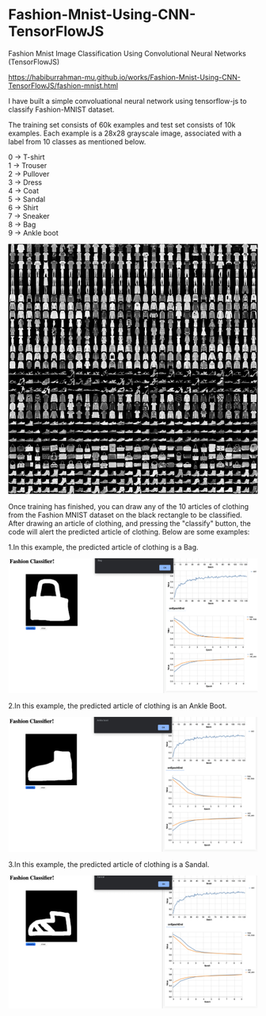 # Fashion-Mnist-Using-CNN-TensorFlowJS

Fashion Mnist Image Classification Using Convolutional Neural Networks (TensorFlowJS)

https://habiburrahman-mu.github.io/works/Fashion-Mnist-Using-CNN-TensorFlowJS/fashion-mnist.html

I have built a simple convoluational neural network using tensorflow-js to classify Fashion-MNIST dataset.

The training set consists of 60k examples and test set consists of 10k examples. Each example is a 28x28 grayscale image, 
associated with a label from 10 classes as mentioned below. 

0 -> T-shirt <br>
1 -> Trouser <br>
2 -> Pullover <br>
3 -> Dress <br>
4 -> Coat <br>
5 -> Sandal <br>
6 -> Shirt <br>
7 -> Sneaker <br>
8 -> Bag <br>
9 -> Ankle boot <br>

![](fashion-mnist-sprite.png)

Once training has finished, you can draw any of the 10 articles of clothing from the Fashion MNIST dataset on the black rectangle to be classified. After drawing an article of clothing, and pressing the "classify" button, the code will alert the predicted article of clothing. Below are some examples:

1.In this example, the predicted article of clothing is a Bag.

![](example-1.png)

2.In this example, the predicted article of clothing is an Ankle Boot.

![](example-2.png)

3.In this example, the predicted article of clothing is a Sandal.

![](example-3.png)

